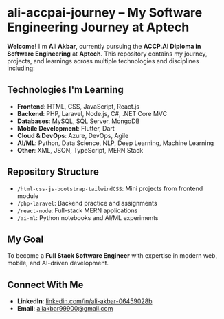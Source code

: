# ali-accpai-journey – My Software Engineering Journey at Aptech

**Welcome!** I'm **Ali Akbar**, currently pursuing the **ACCP.AI Diploma in Software Engineering** at **Aptech**. This repository contains my journey, projects, and learnings across multiple technologies and disciplines including:

##  Technologies I'm Learning

- **Frontend**: HTML, CSS, JavaScript, React.js
- **Backend**: PHP, Laravel, Node.js, C#, .NET Core MVC
- **Databases**: MySQL, SQL Server, MongoDB
- **Mobile Development**: Flutter, Dart
- **Cloud & DevOps**: Azure, DevOps, Agile
- **AI/ML**: Python, Data Science, NLP, Deep Learning, Machine Learning
- **Other**: XML, JSON, TypeScript, MERN Stack

##  Repository Structure

- `/html-css-js-bootstrap-tailwindCSS`: Mini projects from frontend module
- `/php-laravel`: Backend practice and assignments
- `/react-node`: Full-stack MERN applications
- `/ai-ml`: Python notebooks and AI/ML experiments

##  My Goal

To become a **Full Stack Software Engineer** with expertise in modern web, mobile, and AI-driven development.

##  Connect With Me

- **LinkedIn**: [linkedin.com/in/ali-akbar-06459028b](https://linkedin.com/in/ali-akbar-06459028b)
- **Email**: aliakbar99900@gmail.com